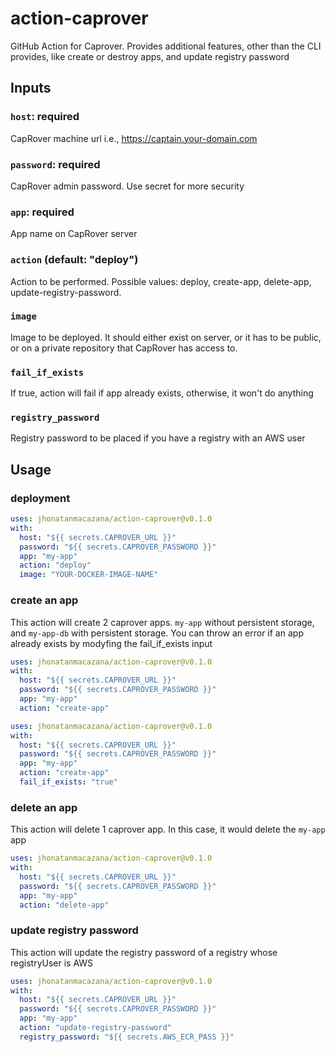 # action-caprover

GitHub Action for Caprover. Provides additional features, other than the CLI provides, like create or destroy apps, and update registry password

## Inputs

### `host`: required

CapRover machine url i.e., https://captain.your-domain.com

### `password`: required

CapRover admin password. Use secret for more security

### `app`: required

App name on CapRover server

### `action` (default: "deploy")

Action to be performed. Possible values: deploy, create-app, delete-app, update-registry-password.

### `image`

Image to be deployed. It should either exist on server, or it has to be public, or on a private repository that CapRover has access to.

### `fail_if_exists`

If true, action will fail if app already exists, otherwise, it won't do anything

### `registry_password`

Registry password to be placed if you have a registry with an AWS user

## Usage

### deployment

```yml
uses: jhonatanmacazana/action-caprover@v0.1.0
with:
  host: "${{ secrets.CAPROVER_URL }}"
  password: "${{ secrets.CAPROVER_PASSWORD }}"
  app: "my-app"
  action: "deploy"
  image: "YOUR-DOCKER-IMAGE-NAME"
```

### create an app

This action will create 2 caprover apps. `my-app` without persistent storage, and `my-app-db` with persistent storage. You can throw an error if an app already exists by modyfing the fail_if_exists input

```yml
uses: jhonatanmacazana/action-caprover@v0.1.0
with:
  host: "${{ secrets.CAPROVER_URL }}"
  password: "${{ secrets.CAPROVER_PASSWORD }}"
  app: "my-app"
  action: "create-app"
```

```yml
uses: jhonatanmacazana/action-caprover@v0.1.0
with:
  host: "${{ secrets.CAPROVER_URL }}"
  password: "${{ secrets.CAPROVER_PASSWORD }}"
  app: "my-app"
  action: "create-app"
  fail_if_exists: "true"
```

### delete an app

This action will delete 1 caprover app. In this case, it would delete the `my-app` app

```yml
uses: jhonatanmacazana/action-caprover@v0.1.0
with:
  host: "${{ secrets.CAPROVER_URL }}"
  password: "${{ secrets.CAPROVER_PASSWORD }}"
  app: "my-app"
  action: "delete-app"
```

### update registry password

This action will update the registry password of a registry whose registryUser is AWS

```yml
uses: jhonatanmacazana/action-caprover@v0.1.0
with:
  host: "${{ secrets.CAPROVER_URL }}"
  password: "${{ secrets.CAPROVER_PASSWORD }}"
  app: "my-app"
  action: "update-registry-password"
  registry_password: "${{ secrets.AWS_ECR_PASS }}"
```
